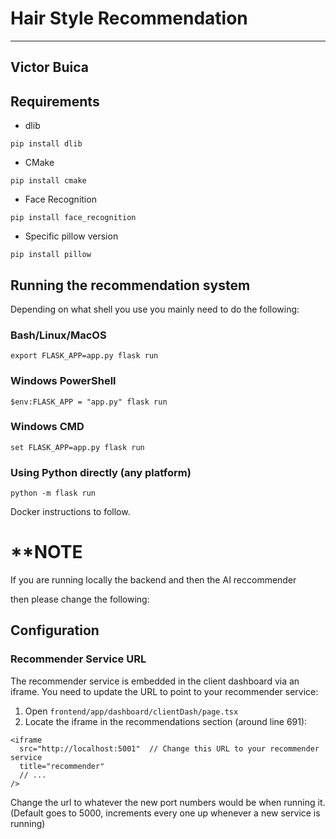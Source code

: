 # Hair Style Recommendation
----------------
## Victor Buica

## Requirements

* dlib

```
pip install dlib
```
* CMake

```
pip install cmake
```
* Face Recognition

```
pip install face_recognition
```
* Specific pillow version
```
pip install pillow
```
## Running the recommendation system
Depending on what shell you use you mainly need to do the following:

### Bash/Linux/MacOS
```
export FLASK_APP=app.py flask run
```
### Windows PowerShell
```
$env:FLASK_APP = "app.py" flask run
```
### Windows CMD
```
set FLASK_APP=app.py flask run
```
### Using Python directly (any platform)
```
python -m flask run
```
Docker instructions to follow. 
# **NOTE
If you are running locally the backend and then the AI reccommender 

then please change the following:

## Configuration

### Recommender Service URL

The recommender service is embedded in the client dashboard via an iframe. You need to update the URL to point to your recommender service:

1. Open `frontend/app/dashboard/clientDash/page.tsx`
2. Locate the iframe in the recommendations section (around line 691):

```tsx
<iframe
  src="http://localhost:5001"  // Change this URL to your recommender service
  title="recommender"
  // ...
/>
```
Change the url to whatever the new port numbers would be when running it. (Default goes to 5000, increments every one up whenever a new service is running)